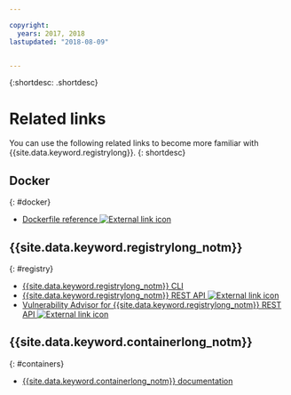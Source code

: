 ```yaml
---

copyright:
  years: 2017, 2018
lastupdated: "2018-08-09"


---
```


{:shortdesc: .shortdesc}


# Related links

You can use the following related links to become more familiar with {{site.data.keyword.registrylong}}.
{: shortdesc}

## Docker
{: #docker}

<ul>
<li><a href="http://docs.docker.com/engine/reference/builder/" target="_blank">Dockerfile reference <img src="../../icons/launch-glyph.svg" alt="External link icon"></a>
</ul>

## {{site.data.keyword.registrylong_notm}}
{: #registry}

<ul>
  <li><a href="registry_cli.html" target="_blank">{{site.data.keyword.registrylong_notm}} CLI</a></li>
<li><a href="https://console.bluemix.net/apidocs/container-registry/registry" target="_blank">{{site.data.keyword.registrylong_notm}} REST API <img src="../../icons/launch-glyph.svg" alt="External link icon"></a></li>
<li><a href="https://console.bluemix.net/apidocs/container-registry/va" target="_blank">Vulnerability Advisor for {{site.data.keyword.registrylong_notm}} REST API <img src="../../icons/launch-glyph.svg" alt="External link icon"></a></li>
</ul>

## {{site.data.keyword.containerlong_notm}}
{: #containers}

* [{{site.data.keyword.containerlong_notm}} documentation](/docs/containers/container_index.html#container_index)
